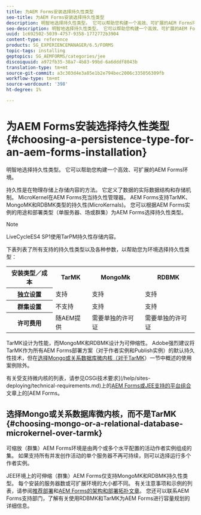 ```yaml
---
title: 为AEM Forms安装选择持久性类型
seo-title: 为AEM Forms安装选择持久性类型
description: 明智地选择持久性类型。 它可以帮助您构建一个高效、可扩展的AEM Forms环境。
seo-description: 明智地选择持久性类型。 它可以帮助您构建一个高效、可扩展的AEM Forms环境。
uuid: 1c692502-5039-4757-9358-1772772b3904
content-type: reference
products: SG_EXPERIENCEMANAGER/6.5/FORMS
topic-tags: installing
geptopics: SG_AEMFORMS/categories/jee
discoiquuid: a972fb35-38a7-4b83-99bd-6a6dddf8043b
translation-type: tm+mt
source-git-commit: a3c303d4e3a85e1b2e794bec2006c335056309fb
workflow-type: tm+mt
source-wordcount: '398'
ht-degree: 1%

---
```



# 为AEM Forms安装选择持久性类型{#choosing-a-persistence-type-for-an-aem-forms-installation}

明智地选择持久性类型。 它可以帮助您构建一个高效、可扩展的AEM Forms环境。

持久性是在物理存储上存储内容的方法。 它定义了数据的实际数据结构和存储机制。 MicroKernel在AEM Forms充当持久性管理器。 AEM Forms支持TarMK、MongoMK和RDBMK类型的持久性(MicroKernals)。 您可以根据AEM Forms实例的用途和部署类型（单服务器、场或群集）为AEM Forms选择持久性类型。

>[!NOTE]
>
>LiveCycleES4 SP1使用TarPM持久性存储内容。

下表列表了所有支持的持久性类型以及各种参数，以帮助您为环境选择持久性类型：

<table>
 <tbody>
  <tr>
   <th><strong>安装类型／成本</strong></th>
   <th><strong>TarMK</strong></th>
   <th><strong>MongoMk</strong></th>
   <th><strong>RDBMK</strong></th>
  </tr>
  <tr>
   <th><strong>独立设置</strong></th>
   <td>支持<br /> </td>
   <td>支持</td>
   <td>支持</td>
  </tr>
  <tr>
   <th><strong>群集设置</strong></th>
   <td>不支持</td>
   <td>支持</td>
   <td>支持</td>
  </tr>
  <tr>
   <th><strong>许可费用</strong></th>
   <td>随AEM提供 </td>
   <td>需要单独的许可证</td>
   <td>需要单独的许可证</td>
  </tr>
 </tbody>
</table>

TarMK设计为性能，而MongoMK和RDBMK设计为可伸缩性。 Adobe强烈建议将TarMK作为所有AEM Forms部署方案（对于作者实例和Publish实例）的默认持久性技术，但在[选择Mongo或关系数据库微内核（对于TarMK](#p-choosing-mongo-or-a-relational-database-microkernel-over-tarmk-p)）一节中概述的使用案例除外。

有关受支持微内核的列表，请参见OSGi技术要求](/help/sites-deploying/technical-requirements.md)上的[AEM Forms或JEE支持的平台组合](/help/forms/using/aem-forms-jee-supported-platforms.md)文章上的[AEM Forms。

## 选择Mongo或关系数据库微内核，而不是TarMK {#choosing-mongo-or-a-relational-database-microkernel-over-tarmk}

可缩放（群集）AEM Forms环境是由两个或多个水平配置的活动作者实例组成的集。 如果支持所有并发创作活动的单个服务器不再可持续，则可以选择运行多个作者实例。

JEE环境上的可伸缩（群集）AEM Forms仅支持MongoMK和RDBMK持久性类型。 每个安装的服务器数或可扩展环境的大小都不同。 有关注意事项和示例的列表，请参阅[推荐部署](/help/sites-deploying/recommended-deploys.md)和[AEM Forms的架构和部署拓扑文章](/help/forms/using/aem-forms-architecture-deployment.md)。 您还可以联系AEM Forms支持部门，了解有关使用RDBMK和TarMK为AEM Forms进行容量规划的详细信息。
